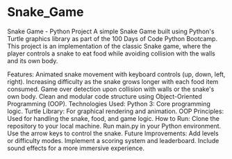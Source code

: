 # Snake_Game
Snake Game - Python Project
A simple Snake Game built using Python's Turtle graphics library as part of the 100 Days of Code Python Bootcamp. This project is an implementation of the classic Snake game, where the player controls a snake to eat food while avoiding collision with the walls and its own body.

Features:
  Animated snake movement with keyboard controls (up, down, left, right).
  Increasing difficulty as the snake grows longer with each food item consumed.
  Game over detection upon collision with walls or the snake's own body.
  Clean and modular code structure using Object-Oriented Programming (OOP).
Technologies Used:
  Python 3: Core programming logic.
  Turtle Library: For graphical rendering and animation.
  OOP Principles: Used for handling the snake, food, and game logic.
How to Run:
  Clone the repository to your local machine.
  Run main.py in your Python environment.
  Use the arrow keys to control the snake.
Future Improvements:
  Add levels or difficulty modes.
  Implement a scoring system and leaderboard.
  Include sound effects for a more immersive experience.

